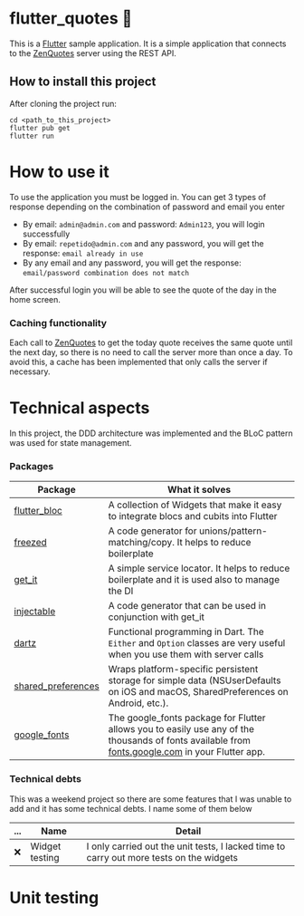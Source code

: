 # flutter_quotes :blue_heart: 

This is a [Flutter](https://flutter.dev/) sample application. It is a simple application that connects to the [ZenQuotes](https://zenquotes.io/api/) server using the REST API.


## How to install this project
After cloning the project run:

```
cd <path_to_this_project>
flutter pub get
flutter run
```

# How to use it
To use the application you must be logged in. You can get 3 types of response depending on the combination of password and email you enter

- By email: `admin@admin.com` and password: `Admin123`, you will login successfully
- By email: `repetido@admin.com` and any password, you will get the response: `email already in use`
- By any email and any password, you will get the response: `email/password combination does not match`

After successful login you will be able to see the quote of the day in the home screen.

### Caching functionality
Each call to [ZenQuotes](https://zenquotes.io/api/) to get the today quote receives the same quote until the next day, so there is no need to call the server more than once a day. To avoid this, a cache has been implemented that only calls the server if necessary.

# Technical aspects
In this project, the DDD architecture was implemented and the BLoC pattern was used for state management. 

### Packages
Package | What it solves
------------ | -------------
[flutter_bloc](https://pub.dev/packages/flutter_bloc) | A collection of Widgets that make it easy to integrate blocs and cubits into Flutter
[freezed](https://pub.dev/packages/freezed) | A code generator for unions/pattern-matching/copy. It helps to reduce boilerplate
[get_it](https://pub.dev/packages/get_it) | A simple service locator. It helps to reduce boilerplate and it is used also to manage the DI
[injectable](https://pub.dev/packages/injectable) | A code generator that can be used in conjunction with get_it
[dartz](https://pub.dev/packages/dartz) | Functional programming in Dart. The `Either` and `Option` classes are very useful when you use them with server calls
[shared_preferences](https://pub.dev/packages/shared_preferences) | Wraps platform-specific persistent storage for simple data (NSUserDefaults on iOS and macOS, SharedPreferences on Android, etc.). |
[google_fonts](https://pub.dev/packages/google_fonts) | The google_fonts package for Flutter allows you to easily use any of the thousands of fonts available from [fonts.google.com](https://fonts.google.com/) in your Flutter app. 

### Technical debts
This was a weekend project so there are some features that I was unable to add and it has some technical debts. I name some of them below

 ...  | Name | Detail
------ | ------ | ------ 
:x: | Widget testing | I only carried out the unit tests, I lacked time to carry out more tests on the widgets 

# Unit testing

